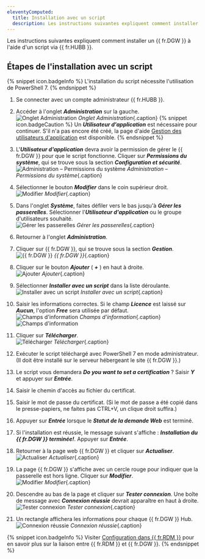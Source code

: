 ```yaml
---
eleventyComputed:
  title: Installation avec un script
  description: Les instructions suivantes expliquent comment installer un {{ fr.DGW }} à l'aide d'un script via {{ fr.HUBB }}.
---
```

Les instructions suivantes expliquent comment installer un {{ fr.DGW }} à l'aide d'un script via {{ fr.HUBB }}.

## Étapes de l'installation avec un script

{% snippet icon.badgeInfo %} 
L'installation du script nécessite l'utilisation de PowerShell 7.
{% endsnippet %} 

1. Se connecter avec un compte administrateur {{ fr.HUBB }}. 
1. Accéder à l'onglet ***Administration*** sur la gauche.  
![Onglet Administration](/img/fr/hub/DGW0020.png)
*Onglet Administration*{.caption} 
{% snippet icon.badgeCaution %} 
Un ***Utilisateur d'application*** est nécessaire pour continuer. S'il n'a pas encore été créé, la page d'aide [Gestion des utilisateurs d'application](/fr/hub/web-interface/hub-overview/administration/management/application-users/manage-application-users/) est disponible. 
{% endsnippet %} 

3. L'***Utilisateur d'application*** devra avoir la permission de gérer le {{ fr.DGW }} pour que le script fonctionne. Cliquer sur ***Permissions du système***, qui se trouve sous la section ***Configuration et sécurité***.  
![Administration – Permissions du système](/img/fr/hub/DGW0022.png)
*Administration – Permissions du système*{.caption} 
1. Sélectionner le bouton ***Modifier*** dans le coin supérieur droit.  
![Modifier](/img/fr/hub/DGW0023.png)
*Modifier*{.caption} 
1. Dans l'onglet ***Système***, faites défiler vers le bas jusqu'à ***Gérer les passerelles***. Sélectionner l'***Utilisateur d'application*** ou le groupe d'utilisateurs souhaité.  
![Gérer les passerelles](/img/fr/hub/DGW0024.png)
*Gérer les passerelles*{.caption} 
1. Retourner à l'onglet ***Administration***. 
1. Cliquer sur {{ fr.DGW }}, qui se trouve sous la section ***Gestion***.  
![{{ fr.DGW }}](/img/fr/hub/DGW0021.png)
*{{ fr.DGW }}*{.caption} 
1. Cliquer sur le bouton ***Ajouter*** ( ***+*** ) en haut à droite.  
![Ajouter](/img/fr/hub/DGW0025.png)
*Ajouter*{.caption} 
1. Sélectionner ***Installer avec un script*** dans la liste déroulante.  
![Installer avec un script](/img/fr/hub/DGW0026.png)
*Installer avec un script*{.caption} 
1. Saisir les informations correctes. Si le champ ***Licence*** est laissé sur ***Aucun***, l'option ***Free*** sera utilisée par défaut.  
![Champs d'information](/img/fr/hub/DGW0027.png)
*Champs d'information*{.caption} 
![Champs d'information](/img/fr/hub/DGW0028.png)
1. Cliquer sur ***Télécharger***.  
![Télécharger](/img/fr/hub/DGW0029.png)
*Télécharger*{.caption} 
1. Exécuter le script téléchargé avec PowerShell 7 en mode administrateur. (Il doit être installé sur le serveur hébergeant le site {{ fr.DGW }}.) 
1. Le script vous demandera ***Do you want to set a certification*** ? Saisir ***Y*** et appuyer sur ***Entrée***. 
1. Saisir le chemin d'accès au fichier du certificat. 
1. Saisir le mot de passe du certificat. (Si le mot de passe a été copié dans le presse-papiers, ne faites pas CTRL+V, un clique droit suffira.) 
1. Appuyer sur ***Entrée*** lorsque le ***Statut de la demande Web*** est terminé. 
1. Si l'installation est réussie, le message suivant s'affiche : ***Installation du {{ fr.DGW }} terminée!***. Appuyer sur ***Entrée***. 
1. Retourner à la page web {{ fr.DGW }} et cliquer sur ***Actualiser***.  
![Actualiser](/img/fr/hub/DGW0030.png)
*Actualiser*{.caption} 
1. La page {{ fr.DGW }} s'affiche avec un cercle rouge pour indiquer que la passerelle est hors ligne. Cliquer sur ***Modifier***.  
![Modifier](/img/fr/hub/DGW0031.png)
*Modifier*{.caption} 
1. Descendre au bas de la page et cliquer sur ***Tester connexion***. Une boîte de message avec ***Connexion réussie*** devrait apparaître en haut à droite.  
![Tester connexion](/img/fr/hub/DGW0032.png)
*Tester connexion*{.caption} 
1. Un rectangle affichera les informations pour chaque {{ fr.DGW }} Hub.  
![Connexion réussie](/img/fr/hub/DGW0033.png)
*Connexion réussie*{.caption} 

{% snippet icon.badgeInfo %} 
Visiter [Configuration dans {{ fr.RDM }}](/fr/hub/dgw/rdm-configuration/) pour en savoir plus sur la liaison entre {{ fr.RDM }} et {{ fr.DGW }}.
{% endsnippet %} 
